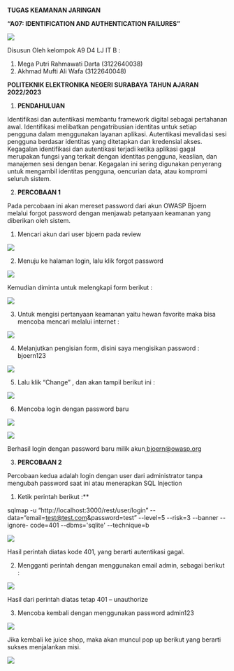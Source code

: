 ﻿**TUGAS                 KEAMANAN JARINGAN** 

**“A07: IDENTIFICATION AND AUTHENTICATION FAILURES”** 

![](image/Aspose.Words.53ce6031-c35c-4572-8398-38281ab90858.001.png)

Disusun Oleh kelompok A9 D4 LJ IT B : 

1. Mega Putri Rahmawati Darta (3122640038) 
1. Akhmad Mufti Ali Wafa (3122640048) 

**POLITEKNIK ELEKTRONIKA NEGERI SURABAYA TAHUN AJARAN 2022/2023** 

1. **PENDAHULUAN** 

Identifikasi  dan  autentikasi  membantu  framework  digital  sebagai  pertahanan  awal. Identifikasi  melibatkan  pengatribusian  identitas  untuk  setiap  pengguna  dalam menggunakan layanan aplikasi. Autentikasi mevalidasi sesi pengguna berdasar identitas yang  ditetapkan  dan  kredensial  akses.  Kegagalan  identifikasi  dan  autentikasi  terjadi ketika aplikasi gagal merupakan fungsi yang terkait dengan identitas pengguna, keaslian, dan  manajemen  sesi  dengan  benar.  Kegagalan  ini  sering  digunakan  penyerang  untuk mengambil identitas pengguna, oencurian data, atau kompromi seluruh sistem. 

2. **PERCOBAAN 1** 

Pada  percobaan  ini  akan  mereset  password  dari  akun  OWASP  Bjoern melalui  forgot password dengan menjawab petanyaan keamanan yang diberikan oleh sistem. 

1. Mencari akun dari user bjoern pada review  

![](image/Aspose.Words.53ce6031-c35c-4572-8398-38281ab90858.002.jpeg)

2. Menuju ke halaman login, lalu klik forgot password 

![](image/Aspose.Words.53ce6031-c35c-4572-8398-38281ab90858.003.jpeg)

Kemudian diminta untuk melengkapi form berikut :  

![](image/Aspose.Words.53ce6031-c35c-4572-8398-38281ab90858.004.jpeg)

3. Untuk  mengisi  pertanyaan  keamanan  yaitu  hewan  favorite  maka  bisa  mencoba mencari melalui internet :  

![](image/Aspose.Words.53ce6031-c35c-4572-8398-38281ab90858.005.jpeg)

4. Melanjutkan pengisian form, disini saya mengisikan password : bjoern123 

![](image/Aspose.Words.53ce6031-c35c-4572-8398-38281ab90858.006.jpeg)

5. Lalu klik “Change” , dan akan tampil berikut ini :  

![](image/Aspose.Words.53ce6031-c35c-4572-8398-38281ab90858.007.jpeg)

6. Mencoba login dengan password baru  

![](image/Aspose.Words.53ce6031-c35c-4572-8398-38281ab90858.008.jpeg)

![](image/Aspose.Words.53ce6031-c35c-4572-8398-38281ab90858.009.jpeg)

Berhasil login dengan password baru milik akun[ bjoern@owasp.org ](mailto:bjoern@owasp.org)

3. **PERCOBAAN 2** 

Percobaan kedua adalah login dengan user dari administrator tanpa mengubah password saat ini atau menerapkan SQL Injection 

1. Ketik perintah berikut :**  

sqlmap  -u  “http://localhost:3000/rest/user/login”  -- data=“email=test@test.com&password=test”  --level=5  --risk=3  --banner  --  ignore- code=401 --dbms='sqlite' --technique=b 

![](image/Aspose.Words.53ce6031-c35c-4572-8398-38281ab90858.010.jpeg)

Hasil perintah diatas kode 401, yang berarti autentikasi gagal. 

2. Mengganti perintah dengan menggunakan email admin, sebagai berikut :  

![](image/Aspose.Words.53ce6031-c35c-4572-8398-38281ab90858.011.jpeg)

Hasil dari perintah diatas tetap 401 – unauthorize 

3. Mencoba kembali dengan menggunakan password admin123 

![](image/Aspose.Words.53ce6031-c35c-4572-8398-38281ab90858.012.jpeg)

Jika kembali ke juice shop, maka akan muncul pop up berikut yang berarti sukses menjalankan misi. 

![](image/Aspose.Words.53ce6031-c35c-4572-8398-38281ab90858.013.jpeg)
